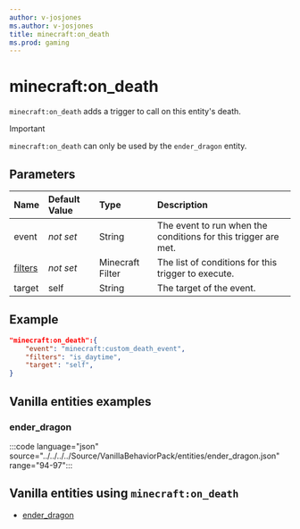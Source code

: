 ```yaml
---
author: v-josjones
ms.author: v-josjones
title: minecraft:on_death
ms.prod: gaming
---
```


# minecraft:on_death

`minecraft:on_death` adds a trigger to call on this entity's death.

>[!IMPORTANT]
> `minecraft:on_death` can only be used by the `ender_dragon` entity.

## Parameters

|Name |Default Value  |Type  |Description  |
|:----------|:----------|:----------|:----------|
|event|*not set* | String|  The event to run when the conditions for this trigger are met. |
|[filters](../FilterList.md)|*not set* | Minecraft Filter| The list of conditions for this trigger to execute. |
|target| self| String| The target of the event. |

## Example

```json
"minecraft:on_death":{
    "event": "minecraft:custom_death_event",
    "filters": "is_daytime",
    "target": "self",
}
```

## Vanilla entities examples

### ender_dragon

:::code language="json" source="../../../../Source/VanillaBehaviorPack/entities/ender_dragon.json" range="94-97":::

## Vanilla entities using `minecraft:on_death`

- [ender_dragon](../../../../Source/VanillaBehaviorPack_Snippets/entities/ender_dragon.md)
